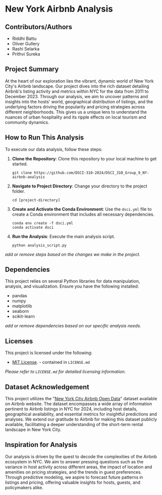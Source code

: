 # New York Airbnb Analysis

## Contributors/Authors
- Riddhi Battu
- Oliver Gullery
- Rashi Selarka
- Prithvi Sureka

## Project Summary
At the heart of our exploration lies the vibrant, dynamic world of New York City's Airbnb landscape. Our project dives into the rich dataset detailing Airbnb's listing activity and metrics within NYC for the data from 2011 to December 2023. Through our analysis, we aim to uncover patterns and insights into the hosts' world, geographical distribution of listings, and the underlying factors driving the popularity and pricing strategies across different neighborhoods. This gives us a unique lens to understand the nuances of urban hospitality and its ripple effects on local tourism and community dynamics.

## How to Run This Analysis

To execute our data analysis, follow these steps:

1. **Clone the Repository**: Clone this repository to your local machine to get started.
   ```
   git clone https://github.com/DSCI-310-2024/DSCI_310_Group_9_NY-airbnb-analysis
   ```
2. **Navigate to Project Directory**: Change your directory to the project folder.
   ```
   cd [project-directory]
   ```
3. **Create and Activate the Conda Environment**: Use the `dsci.yml` file to create a Conda environment that includes all necessary dependencies.
   ```
   conda env create -f dsci.yml
   conda activate dsci
   ```
4. **Run the Analysis**: Execute the main analysis script.
   ```
   python analysis_script.py
   ```
_add or remove steps based on the changes we make in the project._

## Dependencies

This project relies on several Python libraries for data manipulation, analysis, and visualization. Ensure you have the following installed:

- pandas
- numpy
- matplotlib
- seaborn
- scikit-learn

_add or remove dependencies based on our specific analysis needs._

## Licenses

This project is licensed under the following:

- [MIT License](./LICENSE). - contained in `LICENSE.md`

_Please refer to `LICENSE.md` for detailed licensing information._

## Dataset Acknowledgement

This project utilizes the "[New York City Airbnb Open Data](http://insideairbnb.com/get-the-data/)" dataset available on Airbnb website. The dataset encompasses a wide array of information pertinent to Airbnb listings in NYC for 2024, including host details, geographical availability, and essential metrics for insightful predictions and analyses. We extend our gratitude to Airbnb for making this dataset publicly available, facilitating a deeper understanding of the short-term rental landscape in New York City.

## Inspiration for Analysis

Our analysis is driven by the quest to decode the complexities of the Airbnb ecosystem in NYC. We aim to answer pressing questions such as the variance in host activity across different areas, the impact of location and amenities on pricing strategies, and the trends in guest preferences. Through predictive modeling, we aspire to forecast future patterns in listings and pricing, offering valuable insights for hosts, guests, and policymakers alike.